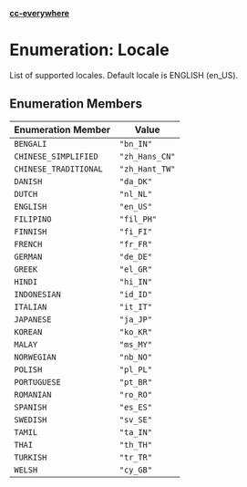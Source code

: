 [**cc-everywhere**](../../../../../index.md)

<HorizontalLine />

# Enumeration: Locale

List of supported locales.
Default locale is ENGLISH (en_US).

## Enumeration Members

| Enumeration Member | Value |
| ------ | ------ |
| `BENGALI` | `"bn_IN"` |
| `CHINESE_SIMPLIFIED` | `"zh_Hans_CN"` |
| `CHINESE_TRADITIONAL` | `"zh_Hant_TW"` |
| `DANISH` | `"da_DK"` |
| `DUTCH` | `"nl_NL"` |
| `ENGLISH` | `"en_US"` |
| `FILIPINO` | `"fil_PH"` |
| `FINNISH` | `"fi_FI"` |
| `FRENCH` | `"fr_FR"` |
| `GERMAN` | `"de_DE"` |
| `GREEK` | `"el_GR"` |
| `HINDI` | `"hi_IN"` |
| `INDONESIAN` | `"id_ID"` |
| `ITALIAN` | `"it_IT"` |
| `JAPANESE` | `"ja_JP"` |
| `KOREAN` | `"ko_KR"` |
| `MALAY` | `"ms_MY"` |
| `NORWEGIAN` | `"nb_NO"` |
| `POLISH` | `"pl_PL"` |
| `PORTUGUESE` | `"pt_BR"` |
| `ROMANIAN` | `"ro_RO"` |
| `SPANISH` | `"es_ES"` |
| `SWEDISH` | `"sv_SE"` |
| `TAMIL` | `"ta_IN"` |
| `THAI` | `"th_TH"` |
| `TURKISH` | `"tr_TR"` |
| `WELSH` | `"cy_GB"` |

